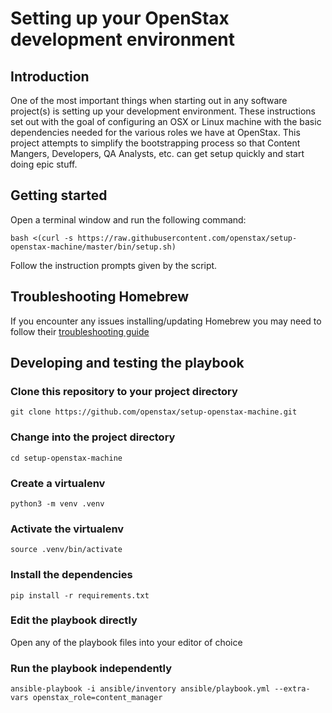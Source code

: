 # Setting up your OpenStax development environment

<!-- START doctoc generated TOC please keep comment here to allow auto update -->
<!-- DON'T EDIT THIS SECTION, INSTEAD RE-RUN doctoc TO UPDATE -->

<!-- END doctoc generated TOC please keep comment here to allow auto update -->


## Introduction

One of the most important things when starting out in any software project(s) is setting up your development environment. These instructions set out with the goal of configuring an OSX or Linux machine with the basic dependencies needed for the various roles we have at OpenStax. This project attempts to simplify the bootstrapping process so that Content Mangers, Developers, QA Analysts, etc. can get setup quickly and start doing epic stuff.

## Getting started

Open a terminal window and run the following command:

    bash <(curl -s https://raw.githubusercontent.com/openstax/setup-openstax-machine/master/bin/setup.sh)

Follow the instruction prompts given by the script.

## Troubleshooting Homebrew

If you encounter any issues installing/updating Homebrew you may need to follow their [troubleshooting guide](https://github.com/Homebrew/brew/blob/master/docs/Troubleshooting.md)

## Developing and testing the playbook

### Clone this repository to your project directory

    git clone https://github.com/openstax/setup-openstax-machine.git

### Change into the project directory

    cd setup-openstax-machine

### Create a virtualenv

    python3 -m venv .venv

### Activate the virtualenv

    source .venv/bin/activate

### Install the dependencies

    pip install -r requirements.txt

### Edit the playbook directly

Open any of the playbook files into your editor of choice

### Run the playbook independently

    ansible-playbook -i ansible/inventory ansible/playbook.yml --extra-vars openstax_role=content_manager
